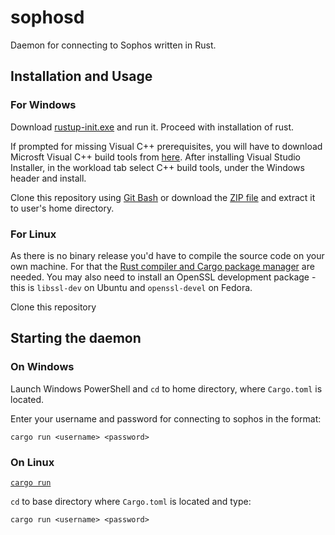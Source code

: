# sophosd

Daemon for connecting to Sophos written in Rust.

 ## Installation and Usage
  ### For Windows 
  Download [rustup-init.exe](https://win.rustup.rs/) and run it. Proceed with installation of rust.

  If prompted for missing Visual C++ prerequisites, you will have to download Microsft Visual C++ build tools from 
  [here](https://visualstudio.microsoft.com/downloads/#build-tools-for-visual-studio-2019). After installing Visual Studio Installer,         in the workload tab select C++ build tools, under the Windows header and install.

  Clone this repository using [Git Bash](https://git-scm.com/download/win) or download the 
  [ZIP file](https://github.com/DelusionalOptimist/sophosd.git) and extract it to user's home directory.


  ### For Linux
  As there is no binary release you'd have to compile the source code on your own machine. For that the [Rust compiler and Cargo             package      manager](https://www.rust-lang.org/learn/get-started) are needed. You may also need to install an OpenSSL development         package - this is `libssl-dev` on Ubuntu and `openssl-devel` on Fedora.

  Clone this repository

## Starting the daemon

 ### On Windows
  Launch Windows PowerShell and `cd` to home directory, where `Cargo.toml` is located. 
  
  Enter your username and password for connecting to sophos in the format:
  
  ```cargo run <username> <password>```
  
  ### On Linux 
  [`cargo run`](https://doc.rust-lang.org/cargo/commands/cargo-run.html)

  `cd` to base directory where `Cargo.toml` is located and type:

  ```cargo run <username> <password> ```

